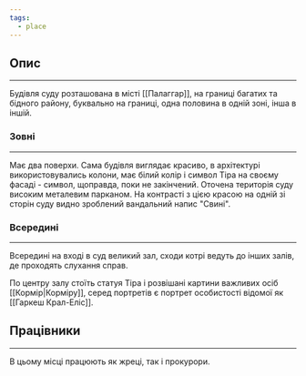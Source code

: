 ```yaml
---
tags:
  - place
---
```

## Опис
---
Будівля суду розташована в місті [[Палаггар]], на границі багатих та бідного району, буквально на границі, одна половина в одній зоні, інша в іншій.  

### Зовні
---
Має два поверхи. Сама будівля виглядає красиво, в архітектурі використовувались колони, має білий колір і символ Тіра на своєму фасаді - символ, щоправда, поки не закінчений. Оточена територія суду високим металевим парканом. На контрасті з цією красою на одній зі сторін суду видно зроблений вандальний напис "Свині".  

### Всередині
---
Всередині на вході в суд великий зал, сходи котрі ведуть до інших залів, де проходять слухання справ.  

По центру залу стоїть статуя Тіра і розвішані картини важливих осіб [[Кормір|Корміру]], серед портретів є портрет особистості відомої як [[Гаркеш Крал-Еліс]].

## Працівники
---
В цьому місці працюють як жреці, так і прокурори.  